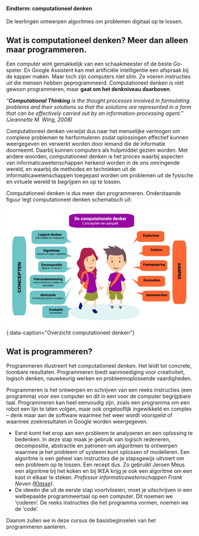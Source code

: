 <div class="callout callout-info">
  <h4>Eindterm: computationeel denken</h4>
  <p>De leerlingen ontwerpen algoritmes om problemen digitaal op te lossen. </p>
</div>

## Wat is computationeel denken? Meer dan alleen maar programmeren.
Een computer wint gemakkelijk van een schaakmeester of de beste Go-speler. En Google Assistent kan met artificiële intelligentie een afspraak bij de kapper maken. 
Maar toch zijn computers niet slim. Ze voeren instructies uit die mensen hebben geprogrammeerd. Computationeel denken is niet gewoon programmeren, maar **gaat om het denkniveau daarboven**.


<div class="callout callout-info">
  <p><i>“<b>Computational Thinking</b> is the thought processes involved in formulating problems and their solutions so that the solutions are represented in a form that can be effectively carried out by an information-processing agent.” (Jeannette M. Wing, 2008)</i> </p>
</div>

Computationeel denken verwijst dus naar het menselijke vermogen om complexe problemen te herformuleren zodat oplossingen effectief kunnen weergegeven en verwerkt worden door iemand die de informatie doorneemt. Daarbij kunnen computers als hulpmiddel gezien worden. Met andere woorden, computationeel denken is het proces waarbij aspecten van informaticawetenschappen herkend worden in de ons omringende wereld, en waarbij de methodes en technieken uit de informaticawetenschappen toegepast worden om problemen uit de fysische en virtuele wereld te begrijpen en op te lossen. 

Computationeel denken is dus meer dan programmeren. Onderstaande figuur legt computationeel denken schematisch uit:

![Overzicht computationeel denken](media/vertaling_barefoot.jpg){:data-caption="Overzicht computationeel denken"}

## Wat is programmeren?
Programmeren illustreert het computationeel denken. Het leidt tot concrete, toonbare resultaten. Programmeren biedt aanmoediging voor creativiteit, logisch denken, nauwkeurig werken en probleemoplossende vaardigheden. 

Programmeren is het ontwerpen en schrijven van een reeks instructies (een programma) voor een computer en dit in een voor de computer begrijpbare taal.
Programmeren kan heel eenvoudig zijn, zoals een programma om een robot een lijn te laten volgen, maar ook ongelooflijk ingewikkeld en complex – denk maar aan de
software waarmee het weer wordt voorspeld of waarmee zoekresultaten in Google worden weergegeven.

* Eerst komt het erop aan een probleem te analyseren en een oplossing te bedenken. In deze stap maak je gebruik van logisch redeneren, decompositie, abstractie en
patronen om algoritmen te ontwerpen waarmee je het probleem of systeem kunt oplossen of modelleren. Een algoritme is een geheel van instructies die je stapsgewijs uitvoert om een probleem op te lossen. Een recept dus. Zo gebruikt Jeroen Meus een algoritme bij het koken en bij IKEA krijg je ook een algoritme om een kast in elkaar te steken. <i>Professor informaticawetenschappen Frank Neven (<a href="https://www.klasse.be/213656/kunnen-jouw-leerlingen-al-computationeel-denken/">Klasse</a>)</i>.
* De ideeën die uit de eerste stap voortvloeien, moet je uitschrijven in een welbepaalde programmeertaal op een computer. Dit noemen we ‘coderen’. De reeks instructies die het programma vormen, noemen we de ‘code’.

Daarom zullen we in deze cursus de basisbeginselen van het programmeren aanleren.
